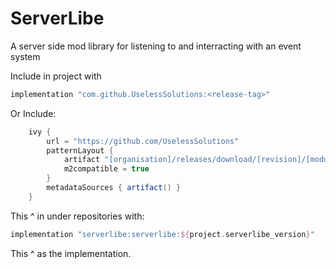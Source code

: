 # ServerLibe
A server side mod library for listening to and interracting with an event system

Include in project with
```gradle
implementation "com.github.UselessSolutions:<release-tag>"
```

Or Include:
```gradle
	ivy {
		url = "https://github.com/UselessSolutions"
		patternLayout {
			artifact "[organisation]/releases/download/[revision]/[module]-[revision].jar"
			m2compatible = true
		}
		metadataSources { artifact() }
	}
```
This ^ in under repositories with:
```gradle
implementation "serverlibe:serverlibe:${project.serverlibe_version}"
```
This ^ as the implementation.
